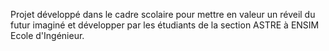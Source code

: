 Projet développé dans le cadre scolaire pour mettre en valeur un réveil du futur imaginé et développer par les étudiants de la section ASTRE à ENSIM Ecole d'Ingénieur.
